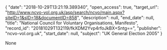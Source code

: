 {
  "date": "2018-10-29T13:21:19.389340", 
  "open_access": true, 
  "target_url": "http://www.ncvo-vol.org.uk/asp/search/ncvo/main.aspx?siteID=1&sID=18&documentID=858", 
  "description": null, 
  "end_date": null, 
  "title": "National Council for Voluntary Organisations, Manifesto", 
  "record_id": "20181029T132119/fkXDM2Yvp4rfoJkBX+Sntg==", 
  "publisher": "ncvo-vol.org.uk", 
  "start_date": null, 
  "subject": "UK General Election 2005"
}

None